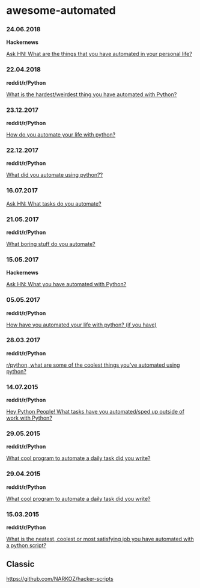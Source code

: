 # awesome-automated

### 24.06.2018
**Hackernews**

[Ask HN: What are the things that you have automated in your personal life?](https://news.ycombinator.com/item?id=17385291&p=2)

### 22.04.2018
**reddit/r/Python**

[What is the hardest/weirdest thing you have automated with Python?](https://www.reddit.com/r/Python/comments/8e6czq/what_is_the_hardestweirdest_thing_you_have/)

### 23.12.2017
**reddit/r/Python**

[How do you automate your life with python?](https://www.reddit.com/r/Python/comments/5jv3db/how_do_you_automate_your_life_with_python/)

### 22.12.2017
**reddit/r/Python**

[What did you automate using python??](https://www.reddit.com/r/Python/comments/7lh7gy/what_did_you_automate_using_python/)

### 16.07.2017
[Ask HN: What tasks do you automate?](https://news.ycombinator.com/item?id=14782332)

### 21.05.2017
**reddit/r/Python**

[What boring stuff do you automate?](https://www.reddit.com/r/Python/comments/6ci6cq/what_boring_stuff_do_you_automate/)

### 15.05.2017
**Hackernews**

[Ask HN: What you have automated with Python?](https://news.ycombinator.com/item?id=14339959)

### 05.05.2017
**reddit/r/Python**

[How have you automated your life with python? (if you have)](https://www.reddit.com/r/Python/comments/69ba93/how_have_you_automated_your_life_with_python_if/)

### 28.03.2017
**reddit/r/Python**

[r/python, what are some of the coolest things you've automated using python?](https://www.reddit.com/r/Python/comments/61vbni/rpython_what_are_some_of_the_coolest_things_youve/)

### 14.07.2015
**reddit/r/Python**

[Hey Python People! What tasks have you automated/sped up outside of work with Python?](https://www.reddit.com/r/Python/comments/3d7nrh/hey_python_people_what_tasks_have_you/)

### 29.05.2015
**reddit/r/Python**

[What cool program to automate a daily task did you write?](https://www.reddit.com/r/Python/comments/34982z/what_cool_program_to_automate_a_daily_task_did/)

### 29.04.2015
**reddit/r/Python**

[What cool program to automate a daily task did you write?](https://www.reddit.com/r/Python/comments/34982z/what_cool_program_to_automate_a_daily_task_did/)

### 15.03.2015
**reddit/r/Python**

[What is the neatest, coolest or most satisfying job you have automated with a python script?](https://www.reddit.com/r/Python/comments/4aho3c/what_is_the_neatest_coolest_or_most_satisfying/)


## Classic
https://github.com/NARKOZ/hacker-scripts
